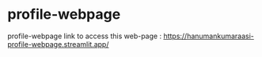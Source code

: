 # profile-webpage
profile-webpage
link to access this web-page : https://hanumankumaraasi-profile-webpage.streamlit.app/
